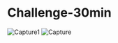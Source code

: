 # Challenge-30min
![Capture1](https://user-images.githubusercontent.com/69424550/115889821-b9c4b900-a46d-11eb-81c6-5e6c516607e2.PNG)
![Capture](https://user-images.githubusercontent.com/69424550/115889850-c1845d80-a46d-11eb-9cca-d1898339d444.PNG)
